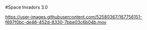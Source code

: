 #Space Invadors 3.0

https://user-images.githubusercontent.com/52580367/167756151-f697f0bc-de46-452d-8330-7bbe03c6b04b.mov



